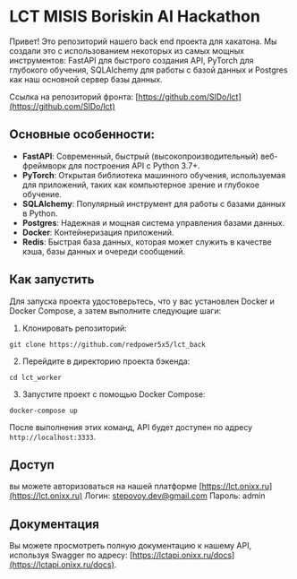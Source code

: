# LCT MISIS Boriskin AI Hackathon

Привет! Это репозиторий нашего back end проекта для хакатона. Мы создали это с использованием некоторых из самых мощных инструментов: FastAPI для быстрого создания API, PyTorch для глубокого обучения, SQLAlchemy для работы с базой данных и Postgres как наш основной сервер базы данных.

Ссылка на репозиторий фронта:
[https://github.com/SlDo/lct](https://github.com/SlDo/lct)

## Основные особенности:

- **FastAPI**: Современный, быстрый (высокопроизводительный) веб-фреймворк для построения API с Python 3.7+.
- **PyTorch**: Открытая библиотека машинного обучения, используемая для приложений, таких как компьютерное зрение и глубокое обучение.
- **SQLAlchemy**: Популярный инструмент для работы с базами данных в Python.
- **Postgres**: Надежная и мощная система управления базами данных.
- **Docker**: Контейнеризация приложений.
- **Redis**: Быстрая база данных, которая может служить в качестве кэша, базы данных и очереди сообщений.

## Как запустить

Для запуска проекта удостоверьтесь, что у вас установлен Docker и Docker Compose, а затем выполните следующие шаги:

1. Клонировать репозиторий:
```
git clone https://github.com/redpower5x5/lct_back
```

2. Перейдите в директорию проекта бэкенда:
```
cd lct_worker
```

3. Запустите проект с помощью Docker Compose:
```
docker-compose up
```

После выполнения этих команд, API будет доступен по адресу `http://localhost:3333`.

## Доступ

вы можете авторизоваться на нашей платформе [https://lct.onixx.ru](https://lct.onixx.ru)
Логин: stepovoy.dev@gmail.com
Пароль: admin

## Документация

Вы можете просмотреть полную документацию к нашему API, используя Swagger по адресу: [https://lctapi.onixx.ru/docs](https://lctapi.onixx.ru/docs).